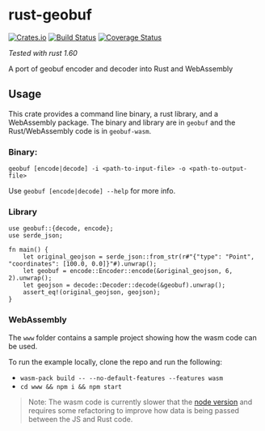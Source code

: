 # rust-geobuf

[![Crates.io](https://img.shields.io/crates/v/geobuf.svg)](https://crates.io/crates/geobuf)
[![Build Status](https://travis-ci.com/ka7eh/rust-geobuf.svg?branch=master)](https://travis-ci.com/ka7eh/rust-geobuf)
[![Coverage Status](https://coveralls.io/repos/github/ka7eh/rust-geobuf/badge.svg?branch=master)](https://coveralls.io/github/ka7eh/rust-geobuf?branch=master)

_Tested with rust 1.60_

A port of geobuf encoder and decoder into Rust and WebAssembly

## Usage

This crate provides a command line binary, a rust library, and a WebAssembly package. The binary and library are in `geobuf`
and the Rust/WebAssembly code is in `geobuf-wasm`.

### Binary:

`geobuf [encode|decode] -i <path-to-input-file> -o <path-to-output-file>`

Use `geobuf [encode|decode] --help` for more info.

### Library

```
use geobuf::{decode, encode};
use serde_json;

fn main() {
    let original_geojson = serde_json::from_str(r#"{"type": "Point", "coordinates": [100.0, 0.0]}"#).unwrap();
    let geobuf = encode::Encoder::encode(&original_geojson, 6, 2).unwrap();
    let geojson = decode::Decoder::decode(&geobuf).unwrap();
    assert_eq!(original_geojson, geojson);
}
```

### WebAssembly

The `www` folder contains a sample project showing how the wasm code can be used.

To run the example locally, clone the repo and run the following:

- `wasm-pack build -- --no-default-features --features wasm`
- `cd www && npm i && npm start`

> Note: The wasm code is currently slower that the [node version](https://github.com/mapbox/geobuf) and requires some refactoring to improve how data is being passed between the JS and Rust code.
